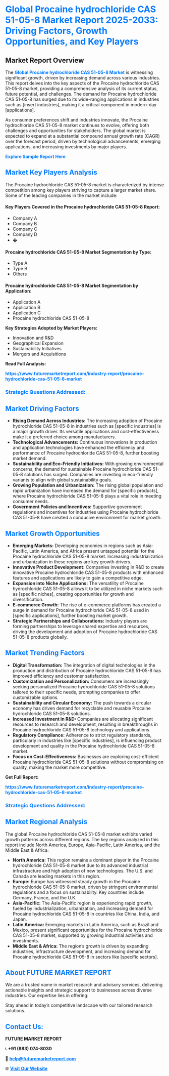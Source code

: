 <h1 style="color: #007BFF;">Global Procaine hydrochloride CAS 51-05-8 Market Report 2025-2033: Driving Factors, Growth Opportunities, and Key Players</h1>

<section id="overview">
<h2>Market Report Overview</h2>
<p>The <a href="https://www.futuremarketreport.com/industry-report/procaine-hydrochloride-cas-51-05-8-market" style="color: #007BFF; text-decoration: none;"><strong>Global Procaine hydrochloride CAS 51-05-8 Market</strong></a> is witnessing significant growth, driven by increasing demand across various industries. This report delves into the key aspects of the Procaine hydrochloride CAS 51-05-8 market, providing a comprehensive analysis of its current status, future potential, and challenges. The demand for Procaine hydrochloride CAS 51-05-8 has surged due to its wide-ranging applications in industries such as [insert industries], making it a critical component in modern-day [applications].</p>
<p>As consumer preferences shift and industries innovate, the Procaine hydrochloride CAS 51-05-8 market continues to evolve, offering both challenges and opportunities for stakeholders. The global market is expected to expand at a substantial compound annual growth rate (CAGR) over the forecast period, driven by technological advancements, emerging applications, and increasing investments by major players.</p>
</section>

<section id="overview">
<p><a href="https://www.futuremarketreport.com/request-sample/reportId=120595" style="color: #007BFF; text-decoration: none;"><strong>Explore Sample Report Here</strong></a></p>
</section>

<section id="key-players">
<h2 style="color: #007BFF;">Market Key Players Analysis</h2>
<p>The Procaine hydrochloride CAS 51-05-8 market is characterized by intense competition among key players striving to capture a larger market share. Some of the leading companies in the market include:</p>
<h4>Key Players Covered in the Procaine hydrochloride CAS 51-05-8 Report:</h4>
<ul><li>Company A</li><li>Company B</li><li>Company C</li><li>Company D</li><li>�</li></ul>
<h4>Procaine hydrochloride CAS 51-05-8 Market Segmentation by Type:</h4>
<ul><li>Type A</li><li>Type B</li><li>Others</li></ul>

<h4>Procaine hydrochloride CAS 51-05-8 Market Segmentation by Application:</h4>
<ul><li>Application A</li><li>Application B</li><li>Application C</li><li>Procaine hydrochloride CAS 51-05-8</li></ul>
<p><strong>Key Strategies Adopted by Market Players:</strong></p>
<ul>
<li>Innovation and R&D</li>
<li>Geographical Expansion</li>
<li>Sustainability Initiatives</li>
<li>Mergers and Acquisitions</li>
</ul>
</section>

<section>
<p><strong>Read Full Analysis: </strong></p><a href="https://www.futuremarketreport.com/industry-report/procaine-hydrochloride-cas-51-05-8-market" style="color: #007BFF; text-decoration: none;"><strong>https://www.futuremarketreport.com/industry-report/procaine-hydrochloride-cas-51-05-8-market</strong></a>
<h3 style="color: #007BFF;">Strategic Questions Addressed:</h3>
</section>

<section id="driving-factors">
<h2 style="color: #007BFF;">Market Driving Factors</h2>
<ul>
<li><strong>Rising Demand Across Industries:</strong> The increasing adoption of Procaine hydrochloride CAS 51-05-8 in industries such as [specific industries] is a major growth driver. Its versatile applications and cost-effectiveness make it a preferred choice among manufacturers.</li>
<li><strong>Technological Advancements:</strong> Continuous innovations in production and application technologies have enhanced the efficiency and performance of Procaine hydrochloride CAS 51-05-8, further boosting market demand.</li>
<li><strong>Sustainability and Eco-Friendly Initiatives:</strong> With growing environmental concerns, the demand for sustainable Procaine hydrochloride CAS 51-05-8 solutions has surged. Companies are investing in eco-friendly variants to align with global sustainability goals.</li>
<li><strong>Growing Population and Urbanization:</strong> The rising global population and rapid urbanization have increased the demand for [specific products], where Procaine hydrochloride CAS 51-05-8 plays a vital role in meeting consumer needs.</li>
<li><strong>Government Policies and Incentives:</strong> Supportive government regulations and incentives for industries using Procaine hydrochloride CAS 51-05-8 have created a conducive environment for market growth.</li>
</ul>
</section>

<section id="growth-opportunities">
<h2 style="color: #007BFF;">Market Growth Opportunities</h2>
<ul>
<li><strong>Emerging Markets:</strong> Developing economies in regions such as Asia-Pacific, Latin America, and Africa present untapped potential for the Procaine hydrochloride CAS 51-05-8 market. Increasing industrialization and urbanization in these regions are key growth drivers.</li>
<li><strong>Innovative Product Development:</strong> Companies investing in R&D to create innovative Procaine hydrochloride CAS 51-05-8 products with enhanced features and applications are likely to gain a competitive edge.</li>
<li><strong>Expansion into Niche Applications:</strong> The versatility of Procaine hydrochloride CAS 51-05-8 allows it to be utilized in niche markets such as [specific niches], creating opportunities for growth and diversification.</li>
<li><strong>E-commerce Growth:</strong> The rise of e-commerce platforms has created a surge in demand for Procaine hydrochloride CAS 51-05-8 used in [specific applications], further boosting market growth.</li>
<li><strong>Strategic Partnerships and Collaborations:</strong> Industry players are forming partnerships to leverage shared expertise and resources, driving the development and adoption of Procaine hydrochloride CAS 51-05-8 products globally.</li>
</ul>
</section>

<section id="trending-factors">
<h2 style="color: #007BFF;">Market Trending Factors</h2>
<ul>
<li><strong>Digital Transformation:</strong> The integration of digital technologies in the production and distribution of Procaine hydrochloride CAS 51-05-8 has improved efficiency and customer satisfaction.</li>
<li><strong>Customization and Personalization:</strong> Consumers are increasingly seeking personalized Procaine hydrochloride CAS 51-05-8 solutions tailored to their specific needs, prompting companies to offer customizable options.</li>
<li><strong>Sustainability and Circular Economy:</strong> The push towards a circular economy has driven demand for recyclable and reusable Procaine hydrochloride CAS 51-05-8 solutions.</li>
<li><strong>Increased Investment in R&D:</strong> Companies are allocating significant resources to research and development, resulting in breakthroughs in Procaine hydrochloride CAS 51-05-8 technology and applications.</li>
<li><strong>Regulatory Compliance:</strong> Adherence to strict regulatory standards, particularly in industries like [specific industries], is influencing product development and quality in the Procaine hydrochloride CAS 51-05-8 market.</li>
<li><strong>Focus on Cost-Effectiveness:</strong> Businesses are exploring cost-efficient Procaine hydrochloride CAS 51-05-8 solutions without compromising on quality, making the market more competitive.</li>
</ul>
</section>

<section>
<p><strong>Get Full Report: </strong></p><a href="https://www.futuremarketreport.com/industry-report/procaine-hydrochloride-cas-51-05-8-market" style="color: #007BFF; text-decoration: none;"><strong>https://www.futuremarketreport.com/industry-report/procaine-hydrochloride-cas-51-05-8-market</strong></a>
<h3 style="color: #007BFF;">Strategic Questions Addressed:</h3>
</section>


<section id="regional-analysis">
<h2 style="color: #007BFF;">Market Regional Analysis</h2>
<p>The global Procaine hydrochloride CAS 51-05-8 market exhibits varied growth patterns across different regions. The key regions analyzed in this report include North America, Europe, Asia-Pacific, Latin America, and the Middle East & Africa:</p>
<ul>
<li><strong>North America:</strong> This region remains a dominant player in the Procaine hydrochloride CAS 51-05-8 market due to its advanced industrial infrastructure and high adoption of new technologies. The U.S. and Canada are leading markets in this region.</li>
<li><strong>Europe:</strong> Europe has witnessed steady growth in the Procaine hydrochloride CAS 51-05-8 market, driven by stringent environmental regulations and a focus on sustainability. Key countries include Germany, France, and the U.K.</li>
<li><strong>Asia-Pacific:</strong> The Asia-Pacific region is experiencing rapid growth, fueled by industrialization, urbanization, and increasing demand for Procaine hydrochloride CAS 51-05-8 in countries like China, India, and Japan.</li>
<li><strong>Latin America:</strong> Emerging markets in Latin America, such as Brazil and Mexico, present significant opportunities for the Procaine hydrochloride CAS 51-05-8 market, supported by growing industrial activities and investments.</li>
<li><strong>Middle East & Africa:</strong> The region’s growth is driven by expanding industries, infrastructure development, and increasing demand for Procaine hydrochloride CAS 51-05-8 in sectors like [specific sectors].</li>
</ul>
</section>

<footer>
<h2 style="color: #007BFF;">About FUTURE MARKET REPORT</h2>
<p>We are a trusted name in market research and advisory services, delivering actionable insights and strategic support to businesses across diverse industries. Our expertise lies in offering:</p>

<p>Stay ahead in today’s competitive landscape with our tailored research solutions.</p>

<h2 style="color: #007BFF;">Contact Us:</h2>
<p><strong>FUTURE MARKET REPORT</strong></p>
<p>📞 <strong>+91 (883) 074-8030</strong></p>
<p>📧 <strong><a href="mailto:help@futuremarketreport.com" style="color: #007BFF;">help@futuremarketreport.com</a></strong></p>
<p>🌐 <strong><a href="https://www.futuremarketreport.com/" style="color: #007BFF;">Visit Our Website</a></strong></p>
</footer>